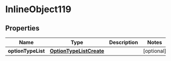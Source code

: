 

# InlineObject119

## Properties

Name | Type | Description | Notes
------------ | ------------- | ------------- | -------------
**optionTypeList** | [**OptionTypeListCreate**](OptionTypeListCreate.md) |  |  [optional]



